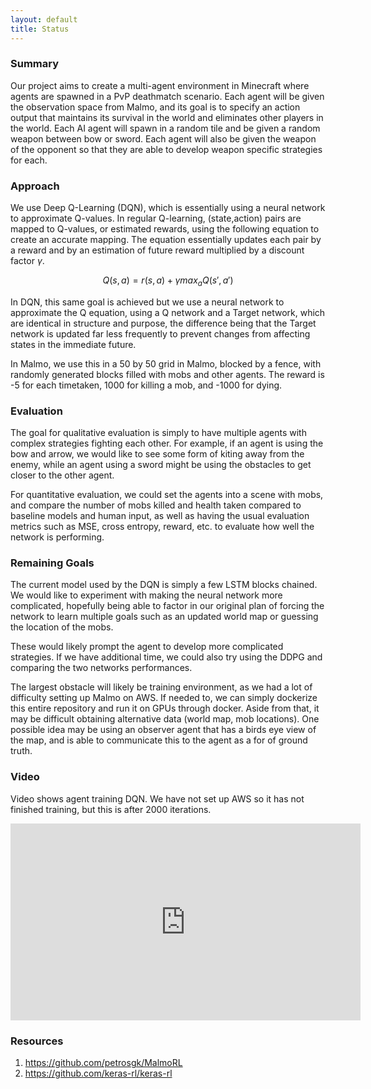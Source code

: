 ```yaml
---
layout: default
title: Status
---
```


### Summary

Our project aims to create a multi-agent environment in Minecraft where agents are spawned in a PvP deathmatch scenario. Each agent will be given the observation space from Malmo, and its goal is to specify an action output that maintains its survival in the world and eliminates other players in the world. Each AI agent will spawn in a random tile and be given a random weapon between bow or sword. Each agent will also be given the weapon of the opponent so that they are able to develop weapon specific strategies for each.

### Approach

We use Deep Q-Learning (DQN), which is essentially using a neural network to approximate Q-values. In regular Q-learning, (state,action) pairs are mapped to Q-values, or estimated rewards, using the following equation to create an accurate mapping. The equation essentially updates each pair by a reward and by an estimation of future reward multiplied by a discount factor $\gamma$.

$$ Q(s,a) = r(s,a) + \gamma max_aQ(s',a')$$

In DQN, this same goal is achieved but we use a neural network to approximate the Q equation, using a Q network and a Target network, which are identical in structure and purpose, the difference being that the Target network is updated far less frequently to prevent changes from affecting states in the immediate future.

In Malmo, we use this in a 50 by 50 grid in Malmo, blocked by a fence, with randomly generated blocks filled with mobs and other agents. The reward is -5 for each timetaken, 1000 for killing a mob, and -1000 for dying.


### Evaluation

The goal for qualitative evaluation is simply to have multiple agents with complex strategies fighting each other. For example, if an agent is using the bow and arrow, we would like to see some form of kiting away from the enemy, while an agent using a sword might be using the obstacles to get closer to the other agent. 

For quantitative evaluation, we could set the agents into a scene with mobs, and compare the number of mobs killed and health taken compared to baseline models and human input, as well as having the usual evaluation metrics such as MSE, cross entropy, reward, etc. to evaluate how well the network is performing.


### Remaining Goals

The current model used by the DQN is simply a few LSTM blocks chained. We would like to experiment with making the neural network more complicated, hopefully being able to factor in our original plan of forcing the network to learn multiple goals such as an updated world map or guessing the location of the mobs.

These would likely prompt the agent to develop more complicated strategies. If we have additional time, we could also try using the DDPG and comparing the two networks performances. 

The largest obstacle will likely be training environment, as we had a lot of difficulty setting up Malmo on AWS. If needed to, we can simply dockerize this entire repository and run it on GPUs through docker. Aside from that, it may be difficult obtaining alternative data (world map, mob locations). One possible idea may be using an observer agent that has a birds eye view of the map, and is able to communicate this to the agent as a for of ground truth.



### Video

Video shows agent training DQN. We have not set up AWS so it has not finished training, but this is after 2000 iterations.

<iframe width="560" height="315" src="https://www.youtube.com/embed/q-LZeefbmKQ" title="YouTube video player" frameborder="0" allow="accelerometer; autoplay; clipboard-write; encrypted-media; gyroscope; picture-in-picture" allowfullscreen></iframe>


### Resources
1. https://github.com/petrosgk/MalmoRL
2. https://github.com/keras-rl/keras-rl
   